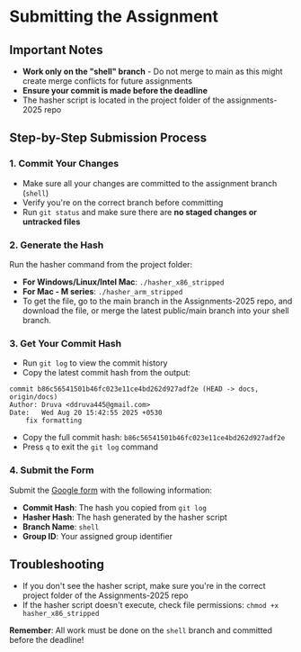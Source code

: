 # Submitting the Assignment

## Important Notes
- **Work only on the "shell" branch** - Do not merge to main as this might create merge conflicts for future assignments
- **Ensure your commit is made before the deadline**
- The hasher script is located in the project folder of the assignments-2025 repo

## Step-by-Step Submission Process

### 1. Commit Your Changes
- Make sure all your changes are committed to the assignment branch (`shell`)
- Verify you're on the correct branch before committing
- Run `git status` and make sure there are **no staged changes or untracked files**

### 2. Generate the Hash
Run the hasher command from the project folder:
- **For Windows/Linux/Intel Mac**: `./hasher_x86_stripped`
- **For Mac - M series**: `./hasher_arm_stripped` 
- To get the file, go to the main branch in the Assignments-2025 repo, and download the file, or merge the latest public/main branch into your shell branch.

### 3. Get Your Commit Hash
- Run `git log` to view the commit history
- Copy the latest commit hash from the output:

```
commit b86c56541501b46fc023e11ce4bd262d927adf2e (HEAD -> docs, origin/docs)
Author: Druva <ddruva445@gmail.com>
Date:   Wed Aug 20 15:42:55 2025 +0530
    fix formatting
```

- Copy the full commit hash: `b86c56541501b46fc023e11ce4bd262d927adf2e`
- Press `q` to exit the `git log` command

### 4. Submit the Form
Submit the [Google form](https://forms.gle/8cARsUdZrr1geiYn9) with the following information:
- **Commit Hash**: The hash you copied from `git log`
- **Hasher Hash**: The hash generated by the hasher script
- **Branch Name**: `shell`
- **Group ID**: Your assigned group identifier


## Troubleshooting
- If you don't see the hasher script, make sure you're in the correct project folder of the Assignments-2025 repo
- If the hasher script doesn't execute, check file permissions: `chmod +x hasher_x86_stripped`

**Remember**: All work must be done on the `shell` branch and committed before the deadline!
